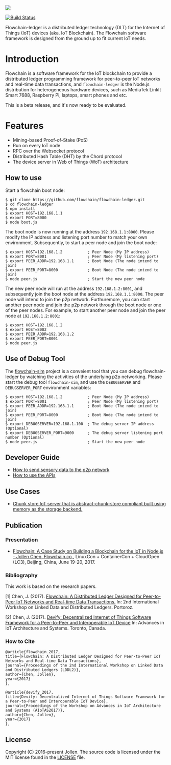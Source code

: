 ![](https://flowchain.io/fb0/images/logo-text%40128.png)

[![Build Status](https://travis-ci.org/flowchain/flowchain-ledger.svg?branch=master)](https://travis-ci.org/flowchain/flowchain-ledger)

Flowchain-ledger is a distributed ledger technology (DLT) for the Internet of Things (IoT) devices (aka. IoT Blockchain). The Flowchain software framework is designed from the ground up to fit current IoT needs.

# Introduction

Flowchain is a software framework for the IoT blockchain to provide a distributed ledger programming framework for peer-to-peer IoT networks and real-time data transactions, and ```flowchain-ledger``` is the Node.js distribution for heterogeneous hardware devices, such as MediaTek LinkIt Smart 7688, Raspberry Pi, laptops, smart phones and etc.

This is a beta release, and it's now ready to be evaluated.

# Features

* Mining-based Proof-of-Stake (PoS)
* Run on every IoT node
* RPC over the Websocket protocol
* Distributed Hash Table (DHT) by the Chord protocol
* The device server in Web of Things (WoT) architecture

## How to use

Start a flowchain boot node:

```
$ git clone https://github.com/flowchain/flowchain-ledger.git
$ cd flowchain-ledger
$ npm install
$ export HOST=192.168.1.1
$ export PORT=8000
$ node boot.js
```

The boot node is now running at the address ```192.168.1.1:8000```. Please modify the IP address and listening port number to match your own environment. Subsequently, to start a peer node and join the boot node:

```
$ export HOST=192.168.1.2           ; Peer Node (My IP address)
$ export PORT=8001                  ; Peer Node (My listening port)
$ export PEER_ADDR=192.168.1.1      ; Boot Node (The node intend to join)
$ export PEER_PORT=8000             ; Boot Node (The node intend to join)
$ node peer.js                      ; Start the new peer node
```

The new peer node will run at the address ```192.168.1.2:8001```, and subsequently join the boot node at the address ```192.168.1.1:8000```. The peer node will intend to join the p2p network. Furthuremore, you can start another peer node and join the p2p network through the boot node or one of the peer nodes. For example, to start another peer node and join the peer node at ```192.168.1.2:8001```:

```
$ export HOST=192.168.1.2
$ export HOST=8002
$ export PEER_ADDR=192.168.1.2
$ export PEER_PORT=8001
$ node peer.js
```

## Use of Debug Tool

The [flowchain-sim](https://github.com/flowchain/flowchain-sim) project is a conveient tool that you can debug flowchain-ledger by watching the activities of the underlying p2p networking. Please start the debug tool `flowchain-sim`, and use the `DEBUGSERVER` and `DEBUGSERVER_PORT` environment variables:

```
$ export HOST=192.168.1.2           ; Peer Node (My IP address)
$ export PORT=8001                  ; Peer Node (My listening port)
$ export PEER_ADDR=192.168.1.1      ; Boot Node (The node intend to join)
$ export PEER_PORT=8000             ; Boot Node (The node intend to join)
$ export DEBUGSERVER=192.168.1.100  ; The debug server IP address (Optional)
$ export DEBUGSERVER_PORT=9000 	    ; The debug server listening port number (Optional)
$ node peer.js                      ; Start the new peer node
```

## Developer Guide

* [How to send sensory data to the p2p network](https://github.com/flowchain/flowchain-ledger/wiki/Sending-Data-to-P2P-Network)
* [How to use the APIs](https://github.com/flowchain/flowchain-ledger/wiki/APIs)

## Use Cases

* [Chunk store IoT server that is abstract-chunk-store compliant built using memory as the storage backend.](https://github.com/jollen/devify-chunk-store)

## Publication

### Presentation

* [Flowchain: A Case Study on Building a Blockchain for the IoT in Node.js - Jollen Chen, Flowchain.co
](https://lc3china2017.sched.com/event/Aedw/flowchain-a-case-study-on-building-a-blockchain-for-the-iot-in-nodejs-ce-jollen-chen-flowchainco), LinuxCon + ContainerCon + CloudOpen (LC3), Beijing, China, June 19-20, 2017.


### Bibliography

This work is based on the research papers.

[1] Chen, J. (2017). [Flowchain: A Distributed Ledger Designed for Peer-to-Peer IoT Networks and Real-time Data Transactions.](https://sites.google.com/site/lddleswc17/program) In: 2nd International Workshop on Linked Data and Distributed Ledgers. Portoroz.

[2] Chen, J. (2017). [Devify: Decentralized Internet of Things Software Framework for a Peer-to-Peer and Interoperable IoT Device](https://sites.google.com/view/aiotas2017/program?authuser=0) In: Advances in IoT Architecture and Systems. Toronto, Canada.

### How to Cite

```
@article{flowchain_2017,
title={Flowchain: A Distributed Ledger Designed for Peer-to-Peer IoT Networks and Real-time Data Transactions},
journal={Proceedings of the 2nd International Workshop on Linked Data and Distributed Ledgers (LDDL2)},
author={Chen, Jollen},
year={2017}
},

@article{devify_2017,
title={Devify: Decentralized Internet of Things Software Framework for a Peer-to-Peer and Interoperable IoT Device},
journal={Proceedings of the Workshop on Advances in IoT Architecture and Systems (AIoTAS2017)},
author={Chen, Jollen},
year={2017}
},
```

## License

Copyright (C) 2016-present Jollen. The source code is licensed under the MIT license found in the [LICENSE](LICENSE) file.

